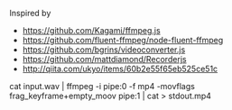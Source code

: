 Inspired by
* https://github.com/Kagami/ffmpeg.js
* https://github.com/fluent-ffmpeg/node-fluent-ffmpeg
* https://github.com/bgrins/videoconverter.js
* https://github.com/mattdiamond/Recorderjs
* http://qiita.com/ukyo/items/60b2e55f65eb525ce51c


cat input.wav | ffmpeg -i pipe:0 -f mp4 -movflags frag_keyframe+empty_moov pipe:1 | cat > stdout.mp4